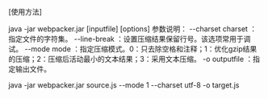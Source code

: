 [使用方法]

java -jar webpacker.jar [inputfile] [options]
参数说明：
    --charset charset ：指定文件的字符集。
    --line-break ：设置压缩结果保留行号。该选项常用于调试。
    --mode mode ：指定压缩模式。0：只去除空格和注释；1：优化gzip结果的压缩；2：压缩后活动最小的文本结果；3：采用文本压缩。
    -o outputfile ：指定输出文件。

java -jar webpacker.jar source.js --mode 1 --charset utf-8 -o target.js